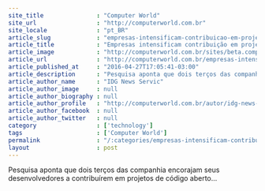 ```yaml
---
site_title               : "Computer World"
site_url                 : "http://computerworld.com.br"
site_locale              : "pt_BR"
article_slug             : "empresas-intensificam-contribuicao-em-projetos-open-source"
article_title            : "Empresas intensificam contribuição em projetos open source"
article_image            : "http://computerworld.com.br/sites/beta.computerworld.com.br/files/news_articles/linux_open_source.jpg"
article_url              : "http://computerworld.com.br/empresas-intensificam-contribuicao-em-projetos-open-source"
article_published_at     : "2016-04-27T17:05:41-03:00"
article_description      : "Pesquisa aponta que dois terços das companhia encorajam seus desenvolvedores a contribuírem em projetos de código aberto..."
article_author_name      : "IDG News Servic"
article_author_image     : null
article_author_biography : null
article_author_profile   : "http://computerworld.com.br/autor/idg-news-service"
article_author_facebook  : null
article_author_twitter   : null
category                 : ['technology']
tags                     : ['Computer World']
permalink                : "/:categories/empresas-intensificam-contribuicao-em-projetos-open-source/"
layout                   : post
---
```


Pesquisa aponta que dois terços das companhia encorajam seus desenvolvedores a contribuírem em projetos de código aberto...
